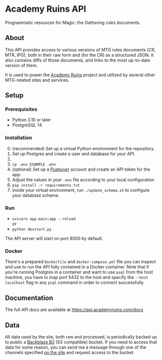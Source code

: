 # Academy Ruins API
Programmatic resources for Magic: the Gathering rules documents.

## About
This API provides access to various versions of MTG rules documents (CR, MTR, IPG), both in their raw form and (for the CR) as a structured JSON. It also contains diffs of those documents, and links to the most up-to-date version of them.

It is used to power the [Academy Ruins](https://github.com/lunakv/academyruins) project and utilized by several other MTG-related sites and services.

## Setup
### Prerequisites
- Python 3.10 or later
- PostgreSQL 14

### Installation
0. (recommended) Set up a virtual Python environment for the repository.
1. Set up Postgres and create a user and database for your API.
2. 
3. `cp .env_EXAMPLE .env`
4. (optional) Set up a [Pushover](https://pushover.net/) account and create an API token for the app.
5. Adjust the values in your `.env` file according to your local configuration
6. `pip install -r requirements.txt`
7. Inside your virtual environment, run `./update_schema.sh` to configure your database schema.

### Run
- `uvicorn app.main:app --reload`  
or
- `python devstart.py`

The API server will start on port 8000 by default.

### Docker
There's a prepared `Dockerfile` and `docker-compose.yml` file you can inspect and use to run the API fully contained in a Docker container. Note that if you're running Postgres in a container and want to use `psql` from the host machine, you have to map port 5432 to the host and specify the `--host localhost` flag in any `psql` command in order to connect successfully.

## Documentation
The full API docs are available at https://api.academyruins.com/docs

## Data
All data used by the site, both raw and processed, is periodically backed up to public a [Backblaze B2](https://www.backblaze.com/b2/) (S3 compatible) bucket. If you need to access that data for some reason, you can send me a message through one of the channels specified [on the site](https://academyruins.com/about) and request access to the bucket. 
